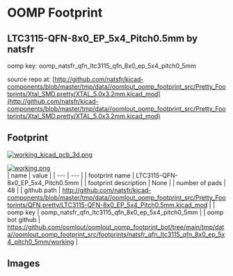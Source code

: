 # OOMP Footprint  
## LTC3115-QFN-8x0_EP_5x4_Pitch0.5mm  by natsfr  
  
oomp key: oomp_natsfr_qfn_ltc3115_qfn_8x0_ep_5x4_pitch0_5mm  
  
source repo at: [http://github.com/natsfr/kicad-components/blob/master/tmp/data//oomlout_oomp_footprint_src/Pretty_Footprints/Xtal_SMD.pretty/XTAL_5.0x3.2mm.kicad_mod](http://github.com/natsfr/kicad-components/blob/master/tmp/data//oomlout_oomp_footprint_src/Pretty_Footprints/Xtal_SMD.pretty/XTAL_5.0x3.2mm.kicad_mod)  
## Footprint  
  
[![working_kicad_pcb_3d.png](working_kicad_pcb_3d_600.png)](working_kicad_pcb_3d.png)  
  
[![working.png](working_600.png)](working.png)  
| name | value | 
| --- | --- | 
| footprint name | LTC3115-QFN-8x0_EP_5x4_Pitch0.5mm | 
| footprint description | None | 
| number of pads | 48 | 
| github path | http://github.com/natsfr/kicad-components/blob/master/tmp/data//oomlout_oomp_footprint_src/Pretty_Footprints/QFN.pretty/LTC3115-QFN-8x0_EP_5x4_Pitch0.5mm.kicad_mod | 
| oomp key | oomp_natsfr_qfn_ltc3115_qfn_8x0_ep_5x4_pitch0_5mm | 
| oomp bot github | https://github.com/oomlout/oomlout_oomp_footprint_bot/tree/main/tmp/data//oomlout_oomp_footprint_src/footprints/natsfr_qfn_ltc3115_qfn_8x0_ep_5x4_pitch0_5mm/working | 
## Images  
